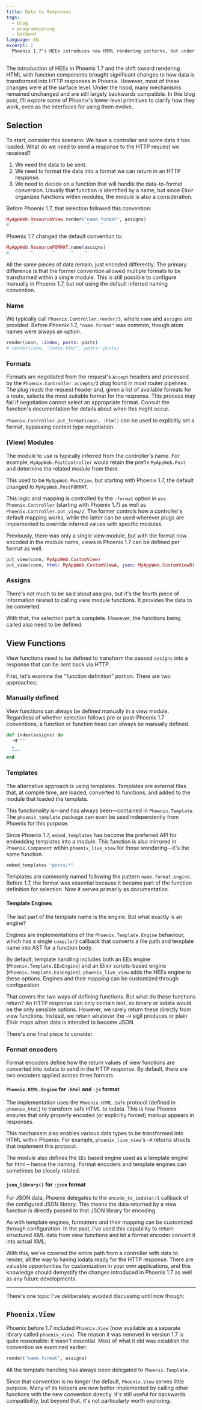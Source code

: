 ```yaml
---
title: Data to Responses
tags:
  - blog
  - programmierung
  - backend
language: EN
excerpt: |
  Phoenix 1.7's HEEx introduces new HTML rendering patterns, but under the hood, much remains unchanged—understanding these lower-level primitives clarifies how data becomes HTTP responses.
---
```


The introduction of HEEx in Phoenix 1.7 and the shift toward rendering HTML with
function components brought significant changes to how data is transformed into
HTTP responses in Phoenix. However, most of these changes were at the surface
level. Under the hood, many mechanisms remained unchanged and are still largely
backwards compatible. In this blog post, I'll explore some of Phoenix's
lower-level primitives to clarify how they work, even as the interfaces for
using them evolve.

## Selection

To start, consider this scenario: We have a controller and some data it has
loaded. What do we need to send a response to the HTTP request we received?

1. We need the data to be sent.
2. We need to format the data into a format we can return in an HTTP response.
3. We need to decide on a function that will handle the data-to-format
   conversion. Usually that function is identified by a name, but since Elixir
   organizes functions within modules, the module is also a consideration.

Before Phoenix 1.7, that selection followed this convention:

```elixir
MyAppWeb.ResourceView.render("name.format", assigns)
#        ^                    ^    ^        ^
```

Phoenix 1.7 changed the default convention to:

```elixir
MyAppWeb.ResourceFORMAT.name(assigns)
#        ^       ^      ^    ^
```

All the same pieces of data remain, just encoded differently. The primary
difference is that the former convention allowed multiple formats to be
transformed within a single module. This is still possible to configure manually
in Phoenix 1.7, but not using the default inferred naming convention.

### Name

We typically call `Phoenix.Controller.render/3`, where `name` and `assigns` are
provided. Before Phoenix 1.7, `"name.format"` was common, though atom names were
always an option.

```elixir
render(conn, :index, posts: posts)
# render(conn, "index.html", posts: posts)
```

### Formats

Formats are negotiated from the request's `Accept` headers and processed by the
`Phoenix.Controller.accepts/2` plug found in most router pipelines. The plug
reads the request header and, given a list of available formats for a route,
selects the most suitable format for the response. This process may fail if
negotiation cannot select an appropriate format. Consult the function's
documentation for details about when this might occur.

`Phoenix.Controller.put_format(conn, :html)` can be used to explicitly set a
format, bypassing content type negotiation.

### (View) Modules

The module to use is typically inferred from the controller's name. For example,
`MyAppWeb.PostController` would retain the prefix `MyAppWeb.Post` and determine
the related module from there.

This used to be `MyAppWeb.PostView`, but starting with Phoenix 1.7, the default
changed to `MyAppWeb.PostFORMAT`.

This logic and mapping is controlled by the `:format` option in `use
Phoenix.Controller` (starting with Phoenix 1.7) as well as
`Phoenix.Controller.put_view/2`. The former controls how a controller's default
mapping works, while the latter can be used wherever plugs are implemented to
override inferred values with specific modules.

Previously, there was only a single view module, but with the format now encoded
in the module name, views in Phoenix 1.7 can be defined per format as well.

```elixir
put_view(conn, MyAppWeb.CustomView)
put_view(conn, html: MyAppWeb.CustomViewA, json: MyAppWeb.CustomViewB)
```

### Assigns

There's not much to be said about assigns, but it's the fourth piece of
information related to calling view module functions. It provides the data to be
converted.

With that, the selection part is complete. However, the functions being called
also need to be defined.

## View Functions

View functions need to be defined to transform the passed `assigns` into a
response that can be sent back via HTTP.

First, let's examine the "function definition" portion. There are two approaches:

### Manually defined

View functions can always be defined manually in a view module. Regardless of
whether selection follows pre or post-Phoenix 1.7 conventions, a function or
function head can always be manually defined.

```elixir
def index(assigns) do
  ~H"""
  …
  """
end
```

### Templates

The alternative approach is using templates. Templates are external files that,
at compile time, are loaded, converted to functions, and added to the module
that loaded the template.

This functionality is—and has always been—contained in `Phoenix.Template`. The
`phoenix_template` package can even be used independently from Phoenix for this
purpose.

Since Phoenix 1.7, `embed_templates` has become the preferred API for embedding
templates into a module. This function is also mirrored in `Phoenix.Component`
within `phoenix_live_view` for those wondering—it's the same function.

```elixir
embed_templates "posts/*"
```

Templates are commonly named following the pattern `name.format.engine`. Before
1.7, the format was essential because it became part of the function definition
for selection. Now it serves primarily as documentation.

#### Template Engines

The last part of the template name is the engine. But what exactly is an engine?

Engines are implementations of the `Phoenix.Template.Engine` behaviour, which
has a single `compile/2` callback that converts a file path and template name
into AST for a function body.

By default, template handling includes both an EEx engine
(`Phoenix.Template.EExEngine`) and an Elixir scripts-based engine
(`Phoenix.Template.ExsEngine`). `phoenix_live_view` adds the HEEx engine to
these options. Engines and their mapping can be customized through configuration.

That covers the two ways of defining functions. But what do these functions
return? An HTTP response can only contain text, so binary or iodata would be
the only sensible options. However, we rarely return these directly from view
functions. Instead, we return whatever the `~H` sigil produces or plain Elixir
maps when data is intended to become JSON.

There's one final piece to consider.

### Format encoders

Format encoders define how the return values of view functions are converted
into iodata to send in the HTTP response. By default, there are two encoders
applied across three formats.

#### `Phoenix.HTML.Engine` for `:html` and `:js` format

The implementation uses the `Phoenix.HTML.Safe` protocol (defined in
`phoenix_html`) to transform safe HTML to iodata. This is how Phoenix ensures
that only properly encoded (or explicitly forced) markup appears in responses.

This mechanism also enables various data types to be transformed into HTML
within Phoenix. For example, `phoenix_live_view`'s `~H` returns structs that
implement this protocol.

The module also defines the `EEx` based engine used as a template engine for
html – hence the naming. Format encoders and template engines can sometimes
be closely related.

#### `json_library()` for `:json` format

For JSON data, Phoenix delegates to the `encode_to_iodata!/1` callback of the
configured JSON library. This means the data returned by a view function is
directly passed to that JSON library for encoding.

As with template engines, formatters and their mapping can be customized through
configuration. In the past, I've used this capability to return structured XML
data from view functions and let a format encoder convert it into actual XML.

With this, we've covered the entire path from a controller with data to render,
all the way to having iodata ready for the HTTP response. There are valuable
opportunities for customization in your own applications, and this knowledge
should demystify the changes introduced in Phoenix 1.7 as well as any future
developments.

---

There's one topic I've deliberately avoided discussing until now though:

## `Phoenix.View`

Phoenix before 1.7 included `Phoenix.View` (now available as a separate library
called `phoenix_view`). The reason it was removed in version 1.7 is quite
reasonable: it wasn't essential. Most of what it did was establish the
convention we examined earlier:

```elixir
render("name.format", assigns)
```

All the template handling has always been delegated to `Phoenix.Template`.

Since that convention is no longer the default, `Phoenix.View` serves little
purpose. Many of its helpers are now better implemented by calling other
functions with the new convention directly. It's still useful for backwards
compatibility, but beyond that, it's not particularly worth exploring.

